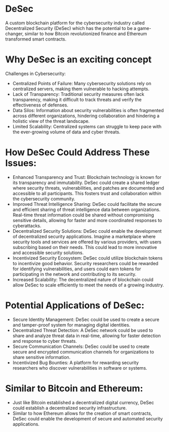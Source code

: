 # DeSec
A custom blockchain platform for the cybersecurity industry called Decentralized Security (DeSec) which has the potential to be a game-changer, similar to how Bitcoin revolutionized finance and Ethereum transformed smart contracts.
# Why DeSec is an exciting concept
Challenges in Cybersecurity:
- Centralized Points of Failure: Many cybersecurity solutions rely on centralized servers, making them vulnerable to hacking attempts.
- Lack of Transparency: Traditional security measures often lack transparency, making it difficult to track threats and verify the effectiveness of defenses.
- Data Silos: Information about security vulnerabilities is often fragmented across different organizations, hindering collaboration and hindering a holistic view of the threat landscape.
- Limited Scalability: Centralized systems can struggle to keep pace with the ever-growing volume of data and cyber threats.
# How DeSec Could Address These Issues:
- Enhanced Transparency and Trust: Blockchain technology is known for its transparency and immutability. DeSec could create a shared ledger where security threats, vulnerabilities, and patches are documented and accessible to all participants. This fosters trust and collaboration within the cybersecurity community.
- Improved Threat Intelligence Sharing: DeSec could facilitate the secure and efficient sharing of threat intelligence data between organizations. Real-time threat information could be shared without compromising sensitive details, allowing for faster and more coordinated responses to cyberattacks.
- Decentralized Security Solutions: DeSec could enable the development of decentralized security applications. Imagine a marketplace where security tools and services are offered by various providers, with users subscribing based on their needs. This could lead to more innovative and accessible security solutions.
- Incentivized Security Ecosystem: DeSec could utilize blockchain tokens to incentivize good behavior. Security researchers could be rewarded for identifying vulnerabilities, and users could earn tokens for participating in the network and contributing to its security.
- Increased Scalability: The decentralized nature of blockchain could allow DeSec to scale efficiently to meet the needs of a growing industry.
# Potential Applications of DeSec:
- Secure Identity Management: DeSec could be used to create a secure and tamper-proof system for managing digital identities.
- Decentralized Threat Detection: A DeSec network could be used to share and analyze threat data in real-time, allowing for faster detection and response to cyber threats.
- Secure Communication Channels: DeSec could be used to create secure and encrypted communication channels for organizations to share sensitive information.
- Incentivized Bug Bounties: A platform for rewarding security researchers who discover vulnerabilities in software or systems.
# Similar to Bitcoin and Ethereum:
- Just like Bitcoin established a decentralized digital currency, DeSec could establish a decentralized security infrastructure.
- Similar to how Ethereum allows for the creation of smart contracts, DeSec could enable the development of secure and automated security applications.
